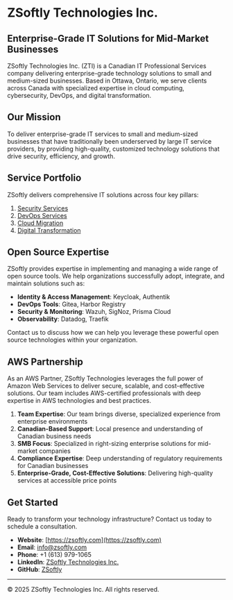 # ZSoftly Technologies Inc.
## Enterprise-Grade IT Solutions for Mid-Market Businesses

ZSoftly Technologies Inc. (ZTI) is a Canadian IT Professional Services company delivering enterprise-grade technology solutions to small and medium-sized businesses. Based in Ottawa, Ontario, we serve clients across Canada with specialized expertise in cloud computing, cybersecurity, DevOps, and digital transformation.

## Our Mission

To deliver enterprise-grade IT services to small and medium-sized businesses that have traditionally been underserved by large IT service providers, by providing high-quality, customized technology solutions that drive security, efficiency, and growth.

## Service Portfolio

ZSoftly delivers comprehensive IT solutions across four key pillars:

1. [Security Services](security-services.md)
2. [DevOps Services](devops-services.md)
3. [Cloud Migration](cloud-migration.md)
4. [Digital Transformation](digital-transformation.md)

## Open Source Expertise

ZSoftly provides expertise in implementing and managing a wide range of open source tools. We help organizations successfully adopt, integrate, and maintain solutions such as:

- **Identity & Access Management**: Keycloak, Authentik
- **DevOps Tools**: Gitea, Harbor Registry
- **Security & Monitoring**: Wazuh, SigNoz, Prisma Cloud
- **Observability**: Datadog, Traefik

Contact us to discuss how we can help you leverage these powerful open source technologies within your organization.

## AWS Partnership

As an AWS Partner, ZSoftly Technologies leverages the full power of Amazon Web Services to deliver secure, scalable, and cost-effective solutions. Our team includes AWS-certified professionals with deep expertise in AWS technologies and best practices.

1. **Team Expertise**: Our team brings diverse, specialized experience from enterprise environments
2. **Canadian-Based Support**: Local presence and understanding of Canadian business needs
3. **SMB Focus**: Specialized in right-sizing enterprise solutions for mid-market companies
4. **Compliance Expertise**: Deep understanding of regulatory requirements for Canadian businesses
5. **Enterprise-Grade, Cost-Effective Solutions**: Delivering high-quality services at accessible price points

## Get Started

Ready to transform your technology infrastructure? Contact us today to schedule a consultation.

- **Website**: [https://zsoftly.com](https://zsoftly.com)
- **Email**: info@zsoftly.com
- **Phone**: +1 (613) 979-1065
- **LinkedIn**: [ZSoftly Technologies Inc.](https://linkedin.com/company/zsoftly)
- **GitHub**: [ZSoftly](https://github.com/zsoftly)

---

© 2025 ZSoftly Technologies Inc. All rights reserved.